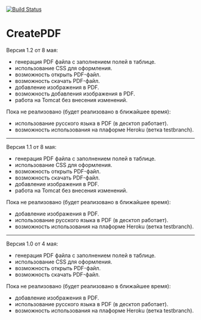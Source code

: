 [![Build Status](https://travis-ci.com/Kazantsev27/CreatePDF.svg?branch=master)](https://travis-ci.com/Kazantsev27/CreatePDF)

# CreatePDF
Версия 1.2 от 8 мая:
- генерация PDF файла с заполнением полей в таблице.
- использование CSS для оформления.
- возможность открыть PDF-файл.
- возможность скачать PDF-файл.
- добавление изображения в PDF.
- возможность добавления изображения в PDF.
- работа на Tomcat без внесения изменений.

Пока не реализовано (будет реализовано в ближайшее время):
- использование русского языка в PDF (в десктоп работает).
- возможность использования на плаформе Heroku (ветка testbranch).
____________________________________________________________________
Версия 1.1 от 8 мая:
- генерация PDF файла с заполнением полей в таблице.
- использование CSS для оформления.
- возможность открыть PDF-файл.
- возможность скачать PDF-файл.
- добавление изображения в PDF.
- работа на Tomcat без внесения изменений.

Пока не реализовано (будет реализовано в ближайшее время):
- добавление изображения в PDF.
- использование русского языка в PDF (в десктоп работает).
- возможность использования на плаформе Heroku (ветка testbranch).
____________________________________________________________________
Версия 1.0 от 4 мая:
- генерация PDF файла с заполнением полей в таблице.
- использование CSS для оформления.
- возможность открыть PDF-файл.
- возможность скачать PDF-файл.

Пока не реализовано (будет реализовано в ближайшее время):
- добавление изображения в PDF.
- использование русского языка в PDF (в десктоп работает).
- возможность использования на плаформе Heroku (ветка testbranch).
